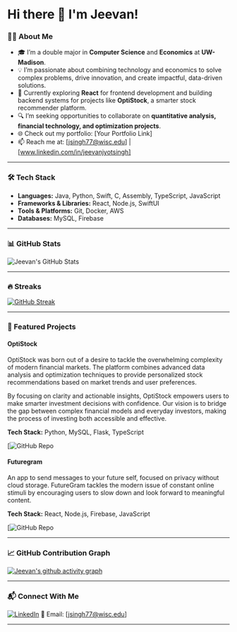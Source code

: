 # Hi there 👋 I'm Jeevan!

### 👨‍💻 About Me
- 🎓 I’m a double major in **Computer Science** and **Economics** at **UW-Madison**.
- 💡 I’m passionate about combining technology and economics to solve complex problems, drive innovation, and create impactful, data-driven solutions.
- 🌱 Currently exploring **React** for frontend development and building backend systems for projects like **OptiStock**, a smarter stock recommender platform.
- 🔍 I’m seeking opportunities to collaborate on **quantitative analysis, financial technology, and optimization projects**.
- 🌐 Check out my portfolio: [Your Portfolio Link]
- 📫 Reach me at: [jsingh77@wisc.edu] | [www.linkedin.com/in/jeevanjyotsingh]

---

### 🛠️ Tech Stack
- **Languages:** Java, Python, Swift, C, Assembly, TypeScript, JavaScript
- **Frameworks & Libraries:** React, Node.js, SwiftUI
- **Tools & Platforms:** Git, Docker, AWS
- **Databases:** MySQL, Firebase

---

### 📊 GitHub Stats
![Jeevan's GitHub Stats](https://github-readme-stats.vercel.app/api?username=JeevanGitHub&show_icons=true&theme=radical)

---

### 🔥 Streaks
[![GitHub Streak](https://github-readme-streak-stats.herokuapp.com?user=JeevanGitHub&theme=radical&hide_border=true)](https://git.io/streak-stats)

---

### 🚀 Featured Projects
#### **OptiStock**
OptiStock was born out of a desire to tackle the overwhelming complexity of modern financial markets. The platform combines advanced data analysis and optimization techniques to provide personalized stock recommendations based on market trends and user preferences.  

By focusing on clarity and actionable insights, OptiStock empowers users to make smarter investment decisions with confidence. Our vision is to bridge the gap between complex financial models and everyday investors, making the process of investing both accessible and effective.  

**Tech Stack:** Python, MySQL, Flask, TypeScript  

[![GitHub Repo]([https://github.com/JeevanJyot55/cheesehacks-null-pointers])

#### **Futuregram**
An app to send messages to your future self, focused on privacy without cloud storage. FutureGram tackles the modern issue of constant online stimuli by encouraging users to slow down and look forward to meaningful content.  

**Tech Stack:** React, Node.js, Firebase, JavaScript  

[![GitHub Repo]([https://github.com/Troder2000/MadHacks])

---

### 📈 GitHub Contribution Graph
[![Jeevan's github activity graph](https://github-readme-activity-graph.vercel.app/graph?username=JeevanGitHub&theme=react-dark)](https://github.com/ashutosh00710/github-readme-activity-graph)

---

### 📬 Connect With Me
[![LinkedIn](https://img.shields.io/badge/LinkedIn-Connect-blue)](www.linkedin.com/in/jeevanjyotsingh)
📧 Email: [jsingh77@wisc.edu]

---
